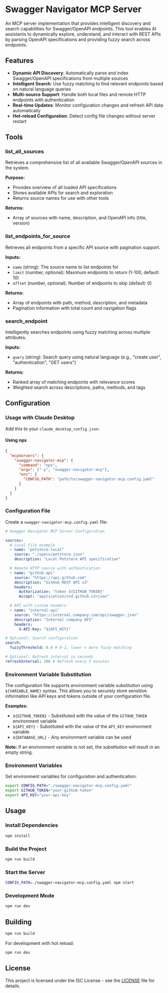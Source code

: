 # Swagger Navigator MCP Server

An MCP server implementation that provides intelligent discovery and search capabilities for Swagger/OpenAPI endpoints. This tool enables AI assistants to dynamically explore, understand, and interact with REST APIs by parsing OpenAPI specifications and providing fuzzy search across endpoints.

## Features

- **Dynamic API Discovery**: Automatically parse and index Swagger/OpenAPI specifications from multiple sources
- **Intelligent Search**: Use fuzzy matching to find relevant endpoints based on natural language queries
- **Multi-source Support**: Handle both local files and remote HTTP endpoints with authentication
- **Real-time Updates**: Monitor configuration changes and refresh API data automatically
- **Hot-reload Configuration**: Detect config file changes without server restart

## Tools

### list_all_sources

Retrieves a comprehensive list of all available Swagger/OpenAPI sources in the system.

**Purpose:**

- Provides overview of all loaded API specifications
- Shows available APIs for search and exploration
- Returns source names for use with other tools

**Returns:**

- Array of sources with name, description, and OpenAPI info (title, version)

### list_endpoints_for_source

Retrieves all endpoints from a specific API source with pagination support.

**Inputs:**

- `name` (string): The source name to list endpoints for
- `limit` (number, optional): Maximum endpoints to return (1-100, default: 10)
- `offset` (number, optional): Number of endpoints to skip (default: 0)

**Returns:**

- Array of endpoints with path, method, description, and metadata
- Pagination information with total count and navigation flags

### search_endpoint

Intelligently searches endpoints using fuzzy matching across multiple attributes.

**Inputs:**

- `query` (string): Search query using natural language (e.g., "create user", "authentication", "GET users")

**Returns:**

- Ranked array of matching endpoints with relevance scores
- Weighted search across descriptions, paths, methods, and tags

## Configuration

### Usage with Claude Desktop

Add this to your `claude_desktop_config.json`:

#### Using npx

```json
{
  "mcpServers": {
    "swagger-navigator-mcp": {
      "command": "npx",
      "args": ["-y", "swagger-navigator-mcp"],
      "env": {
        "CONFIG_PATH": "path/to/swagger-navigator-mcp.config.yaml"
      }
    }
  }
}
```

### Configuration File

Create a `swagger-navigator-mcp.config.yaml` file:

```yaml
# Swagger Navigator MCP Server Configuration

sources:
  # Local file example
  - name: "petstore-local"
    source: "./specs/petstore.json"
    description: "Local Petstore API specification"

  # Remote HTTP source with authentication
  - name: "github-api"
    source: "https://api.github.com"
    description: "GitHub REST API v3"
    headers:
      Authorization: "token ${GITHUB_TOKEN}"
      Accept: "application/vnd.github.v3+json"

  # API with custom headers
  - name: "internal-api"
    source: "https://internal.company.com/api/swagger.json"
    description: "Internal company API"
    headers:
      X-API-Key: "${API_KEY}"

# Optional: Search configuration
search:
  fuzzyThreshold: 0.6 # 0-1, lower = more fuzzy matching

# Optional: Refresh interval in seconds
refreshInterval: 300 # Refresh every 5 minutes
```

### Environment Variable Substitution

The configuration file supports environment variable substitution using `${VARIABLE_NAME}` syntax. This allows you to securely store sensitive information like API keys and tokens outside of your configuration file.

**Examples:**

- `${GITHUB_TOKEN}` - Substituted with the value of the `GITHUB_TOKEN` environment variable
- `${API_KEY}` - Substituted with the value of the `API_KEY` environment variable
- `${DATABASE_URL}` - Any environment variable can be used

**Note:** If an environment variable is not set, the substitution will result in an empty string.

### Environment Variables

Set environment variables for configuration and authentication:

```bash
export CONFIG_PATH="./swagger-navigator-mcp.config.yaml"
export GITHUB_TOKEN="your-github-token"
export API_KEY="your-api-key"
```

## Usage

### Install Dependencies

```bash
npm install
```

### Build the Project

```bash
npm run build
```

### Start the Server

```bash
CONFIG_PATH=./swagger-navigator-mcp.config.yaml npm start
```

### Development Mode

```bash
npm run dev
```

## Building

```bash
npm run build
```

For development with hot reload:

```bash
npm run dev
```

## License

This project is licensed under the ISC License - see the [LICENSE](LICENSE) file for details.
